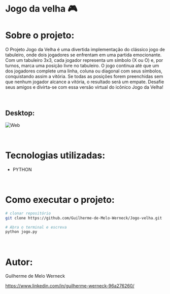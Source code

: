 # Jogo da velha :video_game:

# Sobre o projeto:
O Projeto Jogo da Velha é uma divertida implementação do clássico jogo de tabuleiro, onde dois jogadores se enfrentam em uma partida emocionante. 
Com um tabuleiro 3x3, cada jogador representa um símbolo (X ou O) e, por turnos, marca uma posição livre no tabuleiro. O jogo continua até que um
dos jogadores complete uma linha, coluna ou diagonal com seus símbolos, conquistando assim a vitória. Se todas as posições forem preenchidas sem
que nenhum jogador alcance a vitória, o resultado será um empate. Desafie seus amigos e divirta-se com essa versão virtual do icônico Jogo da Velha!

<br>

## Desktop:
![Web](https://github.com/Guilherme-de-Melo-Werneck/Jogo-adivinha/assets/110049442/348b7581-dd1a-4a28-a709-b041cd2bab82)




<br>

# Tecnologias utilizadas:
- PYTHON

<br>

# Como executar o projeto:

```bash
# clonar repositório
git clone https://github.com/Guilherme-de-Melo-Werneck/Jogo-velha.git

# Abra o terminal e escreva
python jogo.py

```
<br>

# Autor:

Guilherme de Melo Werneck

https://www.linkedin.com/in/guilherme-werneck-96a276260/

